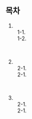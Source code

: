 ## 목차

1. [](#1) <br/>
   &nbsp; 1-1. [](#1-1) <br/>
   &nbsp; 1-2. [](#1-2) <br/>

<br/>

2. [](#2) <br/>
   &nbsp; 2-1. [](#2-1) <br/>
   &nbsp; 2-1. [](#2-1) <br/>

<br/>

3. [](#3) <br/>
   &nbsp; 2-1. [](#2-1) <br/>
   &nbsp; 2-1. [](#2-1) <br/>

<br/><br/>

